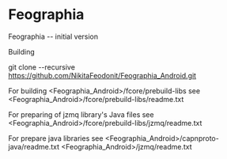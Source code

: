 # Feographia
Feographia -- initial version

Building

git clone --recursive https://github.com/NikitaFeodonit/Feographia_Android.git


For building <Feographia_Android>/fcore/prebuild-libs see
<Feographia_Android>/fcore/prebuild-libs/readme.txt

For preparing of jzmq library's Java files see
<Feographia_Android>/fcore/prebuild-libs/jzmq/readme.txt

For prepare java libraries see
<Feographia_Android>/capnproto-java/readme.txt
<Feographia_Android>/jzmq/readme.txt
